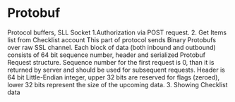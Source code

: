 # Protobuf
Protocol buffers, SLL Socket
1.Authorization via POST request.
2. Get Items list from Checklist account
This part of protocol sends Binary Protobufs over raw SSL channel. Each block of data (both inbound and outbound) consists of 64 bit sequence number, header and serialized Protobuf Request structure. Sequence number for the first request is 0, than it is returned by server and should be used for subsequent requests. Header is 64 bit Little-Endian integer, upper 32 bits are reserved for flags (zeroed), lower 32 bits represent the size of the upcoming data.
3. Showing Checklist data
